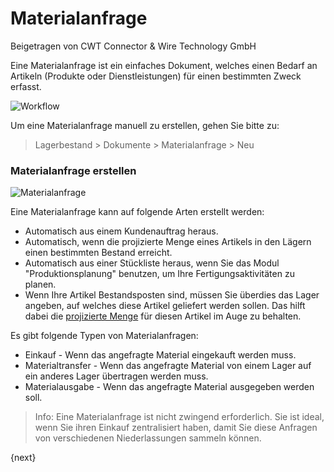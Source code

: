 # Materialanfrage
<span class="text-muted contributed-by">Beigetragen von CWT Connector & Wire Technology GmbH</span>

Eine Materialanfrage ist ein einfaches Dokument, welches einen Bedarf an Artikeln (Produkte oder Dienstleistungen) für einen bestimmten Zweck erfasst.

![Workflow]({{docs_base_url}}/assets/old_images/erpnext/material-request-workflow.jpg)

Um eine Materialanfrage manuell zu erstellen, gehen Sie bitte zu: 

> Lagerbestand > Dokumente > Materialanfrage > Neu

### Materialanfrage erstellen

<img class="screenshot" alt="Materialanfrage" src="{{docs_base_url}}/assets/img/buying/material-request.png">

Eine Materialanfrage kann auf folgende Arten erstellt werden:

* Automatisch aus einem Kundenauftrag heraus.
* Automatisch, wenn die projizierte Menge eines Artikels in den Lägern einen bestimmten Bestand erreicht.
* Automatisch aus einer Stückliste heraus, wenn Sie das Modul "Produktionsplanung" benutzen, um Ihre Fertigungsaktivitäten zu planen.
* Wenn Ihre Artikel Bestandsposten sind, müssen Sie überdies das Lager angeben, auf welches diese Artikel geliefert werden sollen. Das hilft dabei die [projizierte Menge]({{docs_base_url}}/user/manual/en/stock/projected-quantity.html) für diesen Artikel im Auge zu behalten.

Es gibt folgende Typen von Materialanfragen:

* Einkauf - Wenn das angefragte Material eingekauft werden muss.
* Materialtransfer - Wenn das angefragte Material von einem Lager auf ein anderes Lager übertragen werden muss.
* Materialausgabe - Wenn das angefragte Material ausgegeben werden soll.

> Info: Eine Materialanfrage ist nicht zwingend erforderlich. Sie ist ideal, wenn Sie ihren Einkauf zentralisiert haben, damit Sie diese Anfragen von verschiedenen Niederlassungen sammeln können.

{next}
